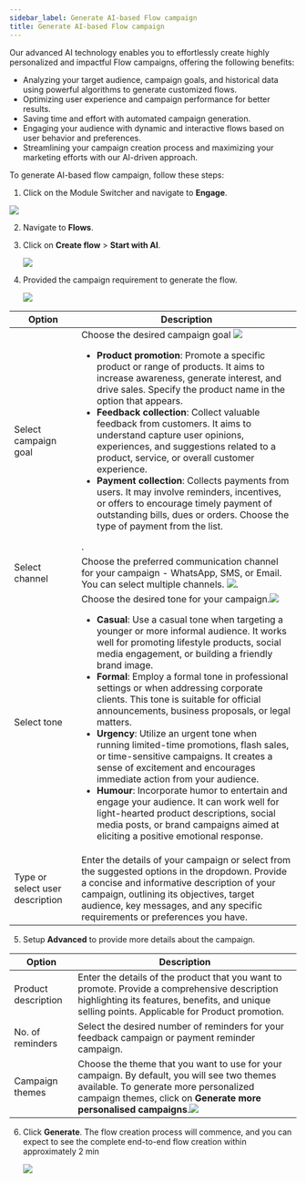 ```yaml
---
sidebar_label: Generate AI-based Flow campaign
title: Generate AI-based Flow campaign
---
```


Our advanced AI technology enables you to effortlessly create highly personalized and impactful Flow campaigns, offering the following benefits:

* Analyzing your target audience, campaign goals, and historical data using powerful algorithms to generate customized flows.
* Optimizing user experience and campaign performance for better results.
* Saving time and effort with automated campaign generation.
* Engaging your audience with dynamic and interactive flows based on user behavior and preferences.
* Streamlining your campaign creation process and maximizing your marketing efforts with our AI-driven approach.



To generate AI-based flow campaign, follow these steps:

1. Click on the Module Switcher and navigate to **Engage**.

  ![](https://i.imgur.com/AsPgjaT.png)

2. Navigate to **Flows**.
  

3. Click on **Create flow** > **Start with AI**.

   ![](https://i.imgur.com/O4gUSGf.png)

4. Provided the campaign requirement to generate the flow.
   
   ![](https://i.imgur.com/O4gUSGf.png)


Option | Description
------ | ------------
Select campaign goal | Choose the desired campaign goal  ![](https://i.imgur.com/BydIZW6.png)<br/><ul><li>**Product promotion**: Promote a specific product or range of products. It aims to increase awareness, generate interest, and drive sales. Specify the product name in the option that appears.</li><li> **Feedback collection**: Collect valuable feedback from customers. It aims to understand capture user opinions, experiences, and suggestions related to a product, service, or overall customer experience.</li><li>**Payment collection**: Collects payments from users. It may involve reminders, incentives, or offers to encourage timely payment of outstanding bills, dues or orders. Choose the type of payment from the list.</li></ul>.
Select channel | Choose the preferred communication channel for your campaign - WhatsApp, SMS, or Email. You can select multiple channels. ![](https://i.imgur.com/QIIF28a.png).
Select tone | Choose the desired tone for your campaign.![](https://i.imgur.com/ytpfgZF.png)<ul><li>**Casual**: Use a casual tone when targeting a younger or more informal audience. It works well for promoting lifestyle products, social media engagement, or building a friendly brand image.</li><li>**Formal**: Employ a formal tone in professional settings or when addressing corporate clients. This tone is suitable for official announcements, business proposals, or legal matters.</li><li>**Urgency**: Utilize an urgent tone when running limited-time promotions, flash sales, or time-sensitive campaigns. It creates a sense of excitement and encourages immediate action from your audience.</li><li>**Humour**: Incorporate humor to entertain and engage your audience. It can work well for light-hearted product descriptions, social media posts, or brand campaigns aimed at eliciting a positive emotional response.</li></ul>
Type or select user description | Enter the details of your campaign or select from the suggested options in the dropdown. Provide a concise and informative description of your campaign, outlining its objectives, target audience, key messages, and any specific requirements or preferences you have. 


5. Setup **Advanced** to provide more details about the campaign.

Option | Description
------ | -----------
Product description | Enter the details of the product that you want to promote. Provide a comprehensive description highlighting its features, benefits, and unique selling points. Applicable for Product promotion.
No. of reminders |  Select the desired number of reminders for your feedback campaign or payment reminder campaign.
Campaign themes | Choose the theme that you want to use for your campaign. By default, you will see two themes available. To generate more personalized campaign themes, click on **Generate more personalised campaigns**.<img src="https://i.imgur.com/dWQcbFo.png"/>

6. Click **Generate**. The flow creation process will commence, and you can expect to see the complete end-to-end flow creation within approximately 2 min

   <img src="https://i.imgur.com/p1Gpgrd.png"/>


